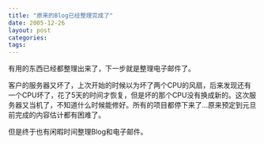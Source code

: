 ```yaml
---
title: "原来的Blog已经整理完成了"
date: 2005-12-26
layout: post
categories: 
tags: 
---
```


有用的东西已经都整理出来了，下一步就是整理电子邮件了。

客户的服务器又坏了，上次开始的时候以为坏了两个CPU的风扇，后来发现还有一个CPU坏了，花了5天的时间才恢复，但是坏的那个CPU没有换成新的。这次服务器又当机了，不知道什么时候能修好。所有的项目都停下来了…原来预定到元旦前完成的内容估计都有困难了。

但是终于也有闲暇时间整理Blog和电子邮件。